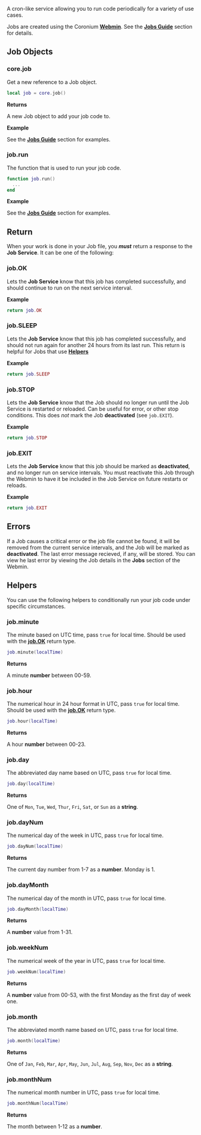 A cron-like service allowing you to run code periodically for a variety of use cases. 

Jobs are created using the Coronium __[Webmin](/server/webmin/setup/)__. See the __[Jobs Guide](/server/modules/jobs/guide/)__ section for details.

## Job Objects

### core.job

Get a new reference to a Job object.

```lua
local job = core.job()
```

__Returns__

A new Job object to add your job code to.

__Example__

See the __[Jobs Guide](/server/modules/jobs/guide/)__ section for examples.

### job.run

The function that is used to run your job code.

```lua
function job.run()
  ...
end
```

__Example__

See the __[Jobs Guide](/server/modules/jobs/guide/)__ section for examples.

## Return

When your work is done in your Job file, you ___must___ return a response to the __Job Service__. It can be one of the following:

### job.OK

Lets the __Job Service__ know that this job has completed successfully, and should continue to run on the next service interval.

__Example__

```lua
return job.OK
```

### job.SLEEP

Lets the __Job Service__ know that this job has completed successfully, and should not run again for another 24 hours from its last run. This return is helpful for Jobs that use __[Helpers](#helpers)__

__Example__

```lua
return job.SLEEP
```

### job.STOP

Lets the __Job Service__ know that the Job should no longer run until the Job Service is restarted or reloaded. Can be useful for error, or other stop conditions. This does _not_ mark the Job __deactivated__ (see `job.EXIT`).

__Example__

```lua
return job.STOP
```

### job.EXIT

Lets the __Job Service__ know that this job should be marked as __deactivated__, and no longer run on service intervals. You must reactivate this Job through the Webmin to have it be included in the Job Service on future restarts or reloads.

__Example__

```lua
return job.EXIT
```

## Errors

If a Job causes a critical error or the job file cannot be found, it will be removed from the current service intervals, and the Job will be marked as __deactivated__. The last error message recieved, if any, will be stored. You can view he last error by viewing the Job details in the __Jobs__ section of the Webmin.

## Helpers

You can use the following helpers to conditionally run your job code under specific circumstances.

### job.minute

The minute based on UTC time, pass `true` for local time. Should be used with the __[job.OK](#jobok)__ return type.

```lua
job.minute(localTime)
```

__Returns__

A minute __number__ between 00-59.

### job.hour

The numerical hour in 24 hour format in UTC, pass `true` for local time. Should be used with the __[job.OK](#jobok)__ return type.

```lua
job.hour(localTime)
```

__Returns__

A hour __number__ between 00-23.

### job.day

The abbreviated day name based on UTC, pass `true` for local time.

```lua
job.day(localTime)
```

__Returns__

One of `Mon`, `Tue`, `Wed`, `Thur`, `Fri`, `Sat`, or `Sun` as a __string__.

### job.dayNum

The numerical day of the week in UTC, pass `true` for local time.

```lua
job.dayNum(localTime)
```

__Returns__

The current day number from 1-7 as a __number__. Monday is 1.

### job.dayMonth

The numerical day of the month in UTC, pass `true` for local time.

```lua
job.dayMonth(localTime)
```

__Returns__

A __number__ value from 1-31.

### job.weekNum

The numerical week of the year in UTC, pass `true` for local time.

```lua
job.weekNum(localTime)
```

__Returns__

A __number__ value from 00-53, with the first Monday as the first day of week one.

### job.month

The abbreviated month name based on UTC, pass `true` for local time.

```lua
job.month(localTime)
```

__Returns__

One of `Jan`, `Feb`, `Mar`, `Apr`, `May`, `Jun`, `Jul`, `Aug`, `Sep`, `Nov`, `Dec` as a __string__.

### job.monthNum

The numerical month number in UTC, pass `true` for local time.

```lua
job.monthNum(localTime)
```

__Returns__

The month between 1-12 as a __number__.
